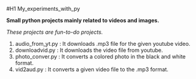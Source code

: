 #H1 My_experiments_with_py

**Small python projects mainly related to videos and images.**

*These projects are fun-to-do projects.*

1. audio_from_yt.py : It downloads .mp3 file for the given youtube video.
2. downloadvid.py : It downloads the video file from youtube.
3. photo_conver.py : It converts a colored photo in the black and white format.
4. vid2aud.py : It converts a given video file to the .mp3 format.
